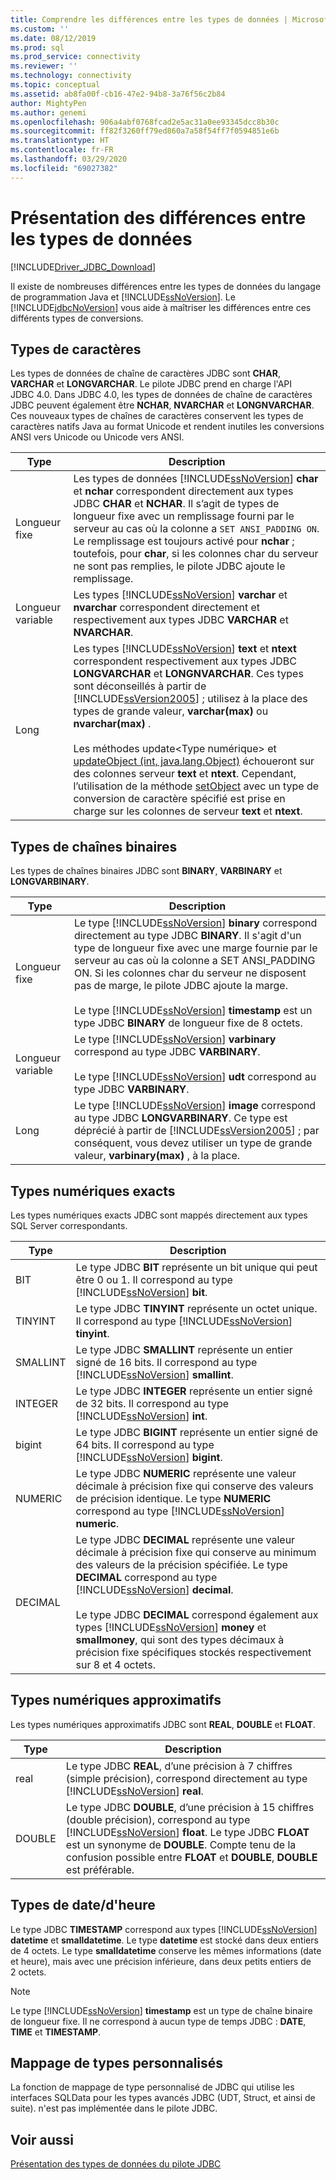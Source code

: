 ```yaml
---
title: Comprendre les différences entre les types de données | Microsoft Docs
ms.custom: ''
ms.date: 08/12/2019
ms.prod: sql
ms.prod_service: connectivity
ms.reviewer: ''
ms.technology: connectivity
ms.topic: conceptual
ms.assetid: ab8fa00f-cb16-47e2-94b8-3a76f56c2b84
author: MightyPen
ms.author: genemi
ms.openlocfilehash: 906a4abf0768fcad2e5ac31a0ee93345dcc8b30c
ms.sourcegitcommit: ff82f3260ff79ed860a7a58f54ff7f0594851e6b
ms.translationtype: HT
ms.contentlocale: fr-FR
ms.lasthandoff: 03/29/2020
ms.locfileid: "69027382"
---
```

# <a name="understanding-data-type-differences"></a>Présentation des différences entre les types de données

[!INCLUDE[Driver_JDBC_Download](../../includes/driver_jdbc_download.md)]

Il existe de nombreuses différences entre les types de données du langage de programmation Java et [!INCLUDE[ssNoVersion](../../includes/ssnoversion-md.md)]. Le [!INCLUDE[jdbcNoVersion](../../includes/jdbcnoversion_md.md)] vous aide à maîtriser les différences entre ces différents types de conversions.  

## <a name="character-types"></a>Types de caractères

Les types de données de chaîne de caractères JDBC sont **CHAR**, **VARCHAR** et **LONGVARCHAR**. Le pilote JDBC prend en charge l'API JDBC 4.0. Dans JDBC 4.0, les types de données de chaîne de caractères JDBC peuvent également être **NCHAR**, **NVARCHAR** et **LONGNVARCHAR**. Ces nouveaux types de chaînes de caractères conservent les types de caractères natifs Java au format Unicode et rendent inutiles les conversions ANSI vers Unicode ou Unicode vers ANSI.  
  
| Type            | Description                                                                                                                                                                                                                                                                                                                                                                                                                                                                                                                                                                                                                                                                                                                                                                                                                |
| --------------- | -------------------------------------------------------------------------------------------------------------------------------------------------------------------------------------------------------------------------------------------------------------------------------------------------------------------------------------------------------------------------------------------------------------------------------------------------------------------------------------------------------------------------------------------------------------------------------------------------------------------------------------------------------------------------------------------------------------------------------------------------------------------------------------------------------------------------- |
| Longueur fixe    | Les types de données [!INCLUDE[ssNoVersion](../../includes/ssnoversion-md.md)] **char** et **nchar** correspondent directement aux types JDBC **CHAR** et **NCHAR**. Il s’agit de types de longueur fixe avec un remplissage fourni par le serveur au cas où la colonne a `SET ANSI_PADDING ON`. Le remplissage est toujours activé pour **nchar** ; toutefois, pour **char**, si les colonnes char du serveur ne sont pas remplies, le pilote JDBC ajoute le remplissage.                                                                                                                                                                                                                                                                                                                                                                                      |
| Longueur variable | Les types [!INCLUDE[ssNoVersion](../../includes/ssnoversion-md.md)] **varchar** et **nvarchar** correspondent directement et respectivement aux types JDBC **VARCHAR** et **NVARCHAR**.                                                                                                                                                                                                                                                                                                                                                                                                                                                                                                                                                                                                                                                 |
| Long            | Les types [!INCLUDE[ssNoVersion](../../includes/ssnoversion-md.md)] **text** et **ntext** correspondent respectivement aux types JDBC **LONGVARCHAR** et **LONGNVARCHAR**. Ces types sont déconseillés à partir de [!INCLUDE[ssVersion2005](../../includes/ssversion2005-md.md)] ; utilisez à la place des types de grande valeur, **varchar(max)** ou **nvarchar(max)** .<br /><br /> Les méthodes update\<Type numérique> et [updateObject (int, java.lang.Object)](../../connect/jdbc/reference/updateobject-method-int-java-lang-object.md) échoueront sur des colonnes serveur **text** et **ntext**. Cependant, l’utilisation de la méthode [setObject](../../connect/jdbc/reference/setobject-method-sqlserverpreparedstatement.md) avec un type de conversion de caractère spécifié est prise en charge sur les colonnes de serveur **text** et **ntext**. |
  
## <a name="binary-string-types"></a>Types de chaînes binaires

Les types de chaînes binaires JDBC sont **BINARY**, **VARBINARY** et **LONGVARBINARY**.  
  
| Type            | Description                                                                                                                                                                                                                                                                                                                                                                                                                                                                          |
| --------------- | ------------------------------------------------------------------------------------------------------------------------------------------------------------------------------------------------------------------------------------------------------------------------------------------------------------------------------------------------------------------------------------------------------------------------------------------------------------------------------------ |
| Longueur fixe    | Le type [!INCLUDE[ssNoVersion](../../includes/ssnoversion-md.md)] **binary** correspond directement au type JDBC **BINARY**. Il s'agit d'un type de longueur fixe avec une marge fournie par le serveur au cas où la colonne a SET ANSI_PADDING ON. Si les colonnes char du serveur ne disposent pas de marge, le pilote JDBC ajoute la marge.<br /><br /> Le type [!INCLUDE[ssNoVersion](../../includes/ssnoversion-md.md)] **timestamp** est un type JDBC **BINARY** de longueur fixe de 8 octets. |
| Longueur variable | Le type [!INCLUDE[ssNoVersion](../../includes/ssnoversion-md.md)] **varbinary** correspond au type JDBC **VARBINARY**.<br /><br /> Le type [!INCLUDE[ssNoVersion](../../includes/ssnoversion-md.md)] **udt** correspond au type JDBC **VARBINARY**.                                                                                                                                                                                                                                 |
| Long            | Le type [!INCLUDE[ssNoVersion](../../includes/ssnoversion-md.md)] **image** correspond au type JDBC **LONGVARBINARY**. Ce type est déprécié à partir de [!INCLUDE[ssVersion2005](../../includes/ssversion2005-md.md)] ; par conséquent, vous devez utiliser un type de grande valeur, **varbinary(max)** , à la place.                                                                                                                                                                                           |
  
## <a name="exact-numeric-types"></a>Types numériques exacts

Les types numériques exacts JDBC sont mappés directement aux types SQL Server correspondants.  
  
| Type     | Description                                                                                                                                                                                                                                                                                                                                                                                                                                                                                   |
| -------- | --------------------------------------------------------------------------------------------------------------------------------------------------------------------------------------------------------------------------------------------------------------------------------------------------------------------------------------------------------------------------------------------------------------------------------------------------------------------------------------------- |
| BIT      | Le type JDBC **BIT** représente un bit unique qui peut être 0 ou 1. Il correspond au type [!INCLUDE[ssNoVersion](../../includes/ssnoversion-md.md)] **bit**.                                                                                                                                                                                                                                                                                                                                       |
| TINYINT  | Le type JDBC **TINYINT** représente un octet unique. Il correspond au type [!INCLUDE[ssNoVersion](../../includes/ssnoversion-md.md)] **tinyint**.                                                                                                                                                                                                                                                                                                                                                 |
| SMALLINT | Le type JDBC **SMALLINT** représente un entier signé de 16 bits. Il correspond au type [!INCLUDE[ssNoVersion](../../includes/ssnoversion-md.md)] **smallint**.                                                                                                                                                                                                                                                                                                                                     |
| INTEGER  | Le type JDBC **INTEGER** représente un entier signé de 32 bits. Il correspond au type [!INCLUDE[ssNoVersion](../../includes/ssnoversion-md.md)] **int**.                                                                                                                                                                                                                                                                                                                                           |
| bigint   | Le type JDBC **BIGINT** représente un entier signé de 64 bits. Il correspond au type [!INCLUDE[ssNoVersion](../../includes/ssnoversion-md.md)] **bigint**.                                                                                                                                                                                                                                                                                                                                         |
| NUMERIC  | Le type JDBC **NUMERIC** représente une valeur décimale à précision fixe qui conserve des valeurs de précision identique. Le type **NUMERIC** correspond au type [!INCLUDE[ssNoVersion](../../includes/ssnoversion-md.md)] **numeric**.                                                                                                                                                                                                                                                                   |
| DECIMAL  | Le type JDBC **DECIMAL** représente une valeur décimale à précision fixe qui conserve au minimum des valeurs de la précision spécifiée. Le type **DECIMAL** correspond au type [!INCLUDE[ssNoVersion](../../includes/ssnoversion-md.md)] **decimal**.<br /><br /> Le type JDBC **DECIMAL** correspond également aux types [!INCLUDE[ssNoVersion](../../includes/ssnoversion-md.md)] **money** et **smallmoney**, qui sont des types décimaux à précision fixe spécifiques stockés respectivement sur 8 et 4 octets. |
  
## <a name="approximate-numeric-types"></a>Types numériques approximatifs

Les types numériques approximatifs JDBC sont **REAL**, **DOUBLE** et **FLOAT**.  
  
| Type   | Description                                                                                                                                                                                                                                                                                                   |
| ------ | ------------------------------------------------------------------------------------------------------------------------------------------------------------------------------------------------------------------------------------------------------------------------------------------------------------- |
| real   | Le type JDBC **REAL**, d’une précision à 7 chiffres (simple précision), correspond directement au type [!INCLUDE[ssNoVersion](../../includes/ssnoversion-md.md)] **real**.                                                                                                                                     |
| DOUBLE | Le type JDBC **DOUBLE**, d’une précision à 15 chiffres (double précision), correspond au type [!INCLUDE[ssNoVersion](../../includes/ssnoversion-md.md)] **float**. Le type JDBC **FLOAT** est un synonyme de **DOUBLE**. Compte tenu de la confusion possible entre **FLOAT** et **DOUBLE**, **DOUBLE** est préférable. |
  
## <a name="datetime-types"></a>Types de date/d'heure

Le type JDBC **TIMESTAMP** correspond aux types [!INCLUDE[ssNoVersion](../../includes/ssnoversion-md.md)] **datetime** et **smalldatetime**. Le type **datetime** est stocké dans deux entiers de 4 octets. Le type **smalldatetime** conserve les mêmes informations (date et heure), mais avec une précision inférieure, dans deux petits entiers de 2 octets.  
  
> [!NOTE]  
> Le type [!INCLUDE[ssNoVersion](../../includes/ssnoversion-md.md)] **timestamp** est un type de chaîne binaire de longueur fixe. Il ne correspond à aucun type de temps JDBC : **DATE**, **TIME** et **TIMESTAMP**.  
  
## <a name="custom-type-mapping"></a>Mappage de types personnalisés

La fonction de mappage de type personnalisé de JDBC qui utilise les interfaces SQLData pour les types avancés JDBC (UDT, Struct, et ainsi de suite). n'est pas implémentée dans le pilote JDBC.  
  
## <a name="see-also"></a>Voir aussi

[Présentation des types de données du pilote JDBC](../../connect/jdbc/understanding-the-jdbc-driver-data-types.md)  
